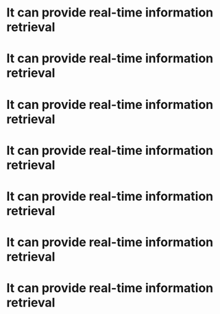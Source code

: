 # It can provide real-time information retrieval
# It can provide real-time information retrieval
# It can provide real-time information retrieval
# It can provide real-time information retrieval
# It can provide real-time information retrieval
# It can provide real-time information retrieval
# It can provide real-time information retrieval
